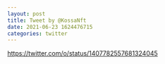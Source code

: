 ```yaml
--- 
layout: post 
title: Tweet by @KossaNft 
date: 2021-06-23 1624476715 
categories: twitter 
--- 
```

https://twitter.com/o/status/1407782557681324045